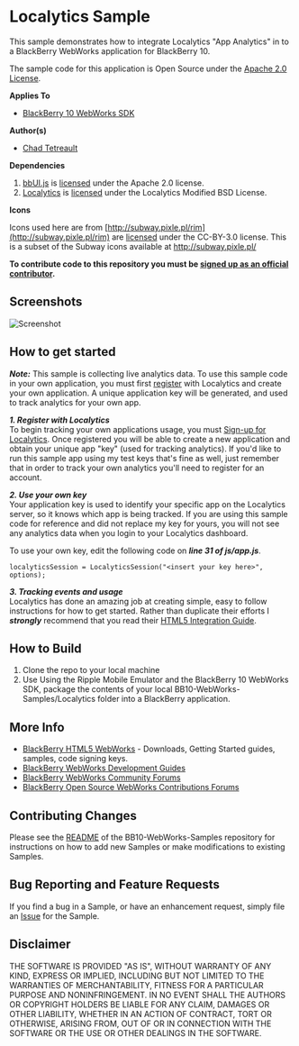 # Localytics Sample

This sample demonstrates how to integrate Localytics "App Analytics" in to a BlackBerry WebWorks application for BlackBerry 10.

The sample code for this application is Open Source under the [Apache 2.0 License](http://www.apache.org/licenses/LICENSE-2.0.html).

**Applies To**

* [BlackBerry 10 WebWorks SDK](https://developer.blackberry.com/html5/download/sdk) 

**Author(s)** 

* [Chad Tetreault](http://www.twitter.com/chadtatro)

**Dependencies**

1. [bbUI.js](https://github.com/blackberry/bbUI.js) is [licensed](https://github.com/blackberry/bbUI.js/blob/master/LICENSE) under the Apache 2.0 license.
2. [Localytics](http://localytics.com) is [licensed](http://www.localytics.com/docs/opensourceinfo/#license-documentation) under the Localytics Modified BSD License.

**Icons**

Icons used here are from [http://subway.pixle.pl/rim](http://subway.pixle.pl/rim) are [licensed](http://creativecommons.org/licenses/by/3.0/) under the CC-BY-3.0 license.  This is a subset of the Subway icons available at http://subway.pixle.pl/

**To contribute code to this repository you must be [signed up as an official contributor](http://blackberry.github.com/howToContribute.html).**

## Screenshots 

![Screenshot](https://raw.github.com/blackberry/BB10-WebWorks-Samples/master/Localytics/screenshot.png)


## How to get started

***Note:*** This sample is collecting live analytics data. To use this sample code in your own application, you must first [register](http://www.localytics.com/register) with Localytics and create your own application. A unique application key will be generated, and used to track analytics for your own app.

***1. Register with Localytics***</br>
To begin tracking your own applications usage, you must [Sign-up for Localytics](http://www.localytics.com/register). Once registered you will be able to create a new application and obtain your unique app "key" (used for tracking analytics). If you'd like to run this sample app using my test keys that's fine as well, just remember that in order to track your own analytics you'll need to register for an account.<br/>

***2. Use your own key***</br>
Your application key is used to identify your specific app on the Localytics server, so it knows which app is being tracked. If you are using this sample code for reference and did not replace my key for yours, you will not see any analytics data when you login to your Localytics dashboard.

To use your own key, edit the following code on ***line 31 of js/app.js***.

```
localyticsSession = LocalyticsSession("<insert your key here>", options);
```

***3. Tracking events and usage***</br>
Localytics has done an amazing job at creating simple, easy to follow instructions for how to get started. Rather than duplicate their efforts I ***strongly*** recommend that you read their [HTML5 Integration Guide](http://www.localytics.com/docs/html5-integration/).

## How to Build

1. Clone the repo to your local machine
2. Use Using the Ripple Mobile Emulator and the BlackBerry 10 WebWorks SDK, package the contents of your local BB10-WebWorks-Samples/Localytics folder into a BlackBerry application.

## More Info

* [BlackBerry HTML5 WebWorks](https://bdsc.webapps.blackberry.com/html5/) - Downloads, Getting Started guides, samples, code signing keys.
* [BlackBerry WebWorks Development Guides](https://bdsc.webapps.blackberry.com/html5/documentation)
* [BlackBerry WebWorks Community Forums](http://supportforums.blackberry.com/t5/Web-and-WebWorks-Development/bd-p/browser_dev)
* [BlackBerry Open Source WebWorks Contributions Forums](http://supportforums.blackberry.com/t5/BlackBerry-WebWorks/bd-p/ww_con)

## Contributing Changes

Please see the [README](https://github.com/blackberry/BB10-WebWorks-Samples) of the BB10-WebWorks-Samples repository for instructions on how to add new Samples or make modifications to existing Samples.

## Bug Reporting and Feature Requests

If you find a bug in a Sample, or have an enhancement request, simply file an [Issue](https://github.com/blackberry/BB10-WebWorks-Samples/issues) for the Sample.

## Disclaimer

THE SOFTWARE IS PROVIDED "AS IS", WITHOUT WARRANTY OF ANY KIND, EXPRESS OR IMPLIED, INCLUDING BUT NOT LIMITED TO THE WARRANTIES OF MERCHANTABILITY, FITNESS FOR A PARTICULAR PURPOSE AND NONINFRINGEMENT. IN NO EVENT SHALL THE AUTHORS OR COPYRIGHT HOLDERS BE LIABLE FOR ANY CLAIM, DAMAGES OR OTHER LIABILITY, WHETHER IN AN ACTION OF CONTRACT, TORT OR OTHERWISE, ARISING FROM, OUT OF OR IN CONNECTION WITH THE SOFTWARE OR THE USE OR OTHER DEALINGS IN THE SOFTWARE.
